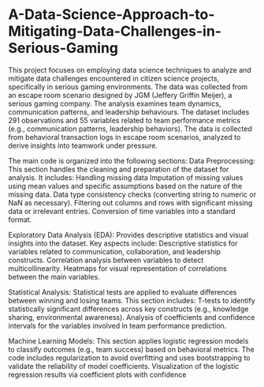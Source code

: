 # A-Data-Science-Approach-to-Mitigating-Data-Challenges-in-Serious-Gaming
This project focuses on employing data science techniques to analyze and mitigate data challenges encountered in citizen science projects, specifically in serious gaming environments. The data was collected from an escape room scenario designed by JGM (Jeffery Griffin Meijer), a serious gaming company. The analysis examines team dynamics, communication patterns, and leadership behaviours.
The dataset includes 291 observations and 55 variables related to team performance metrics (e.g., communication patterns, leadership behaviors).
The data is collected from behavioral transaction logs in escape room scenarios, analyzed to derive insights into teamwork under pressure.


The main code is organized into the following sections:
Data Preprocessing: This section handles the cleaning and preparation of the dataset for analysis. It includes:
Handling missing data
Imputation of missing values using mean values and specific assumptions based on the nature of the missing data.
Data type consistency checks (converting string to numeric or NaN as necessary).
Filtering out columns and rows with significant missing data or irrelevant entries.
Conversion of time variables into a standard format.

Exploratory Data Analysis (EDA): Provides descriptive statistics and visual insights into the dataset. Key aspects include:
Descriptive statistics for variables related to communication, collaboration, and leadership constructs.
Correlation analysis between variables to detect multicollinearity.
Heatmaps for visual representation of correlations between the main variables.

Statistical Analysis: Statistical tests are applied to evaluate differences between winning and losing teams. This section includes:
T-tests to identify statistically significant differences across key constructs (e.g., knowledge sharing, environmental awareness).
Analysis of coefficients and confidence intervals for the variables involved in team performance prediction.

Machine Learning Models: This section applies logistic regression models to classify outcomes (e.g., team success) based on behavioral metrics.
The code includes regularization to avoid overfitting and uses bootstrapping to validate the reliability of model coefficients.
Visualization of the logistic regression results via coefficient plots with confidence

